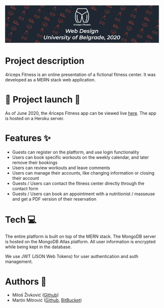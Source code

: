 ![Banner](github/banner.jpg)

# Project description

4riceps Fitness is an online presentation of a fictional fitness center. It was developed as a MERN stack web application.

# :tada: Project launch :tada:

As of June 2020, the 4riceps Fitness app can be viewed live [here](https://fitnessapp.zmilos.com). The app is hosted on a Heroku server.

# Features :sparkles:

- Guests can register on the platform, and use login functionality
- Users can book specific workouts on the weekly calendar, and later remove their bookings
- Users can review workouts and leave comments
- Users can manage their accounts, like changing information or closing their account
- Guests / Users can contact the fitness center directly through the contact form
- Guests / Users can book an appointment with a nutritionist / masseuse and get a PDF version of their reservation

# Tech :computer:

The entire platform is built on top of the MERN stack. The MongoDB server is hosted on the MongoDB Atlas platform.
All user information is encrypted while being kept in the database.

We use JWT (JSON Web Tokens) for user authentication and auth management.

# Authors :construction_worker:

- Miloš Živković ([Github](https://github.com/zivkovicmilos))
- Martin Mitrović ([Github](https://github.com/Rpsaman13000), [BitBucket](https://bitbucket.org/Maximious/))
